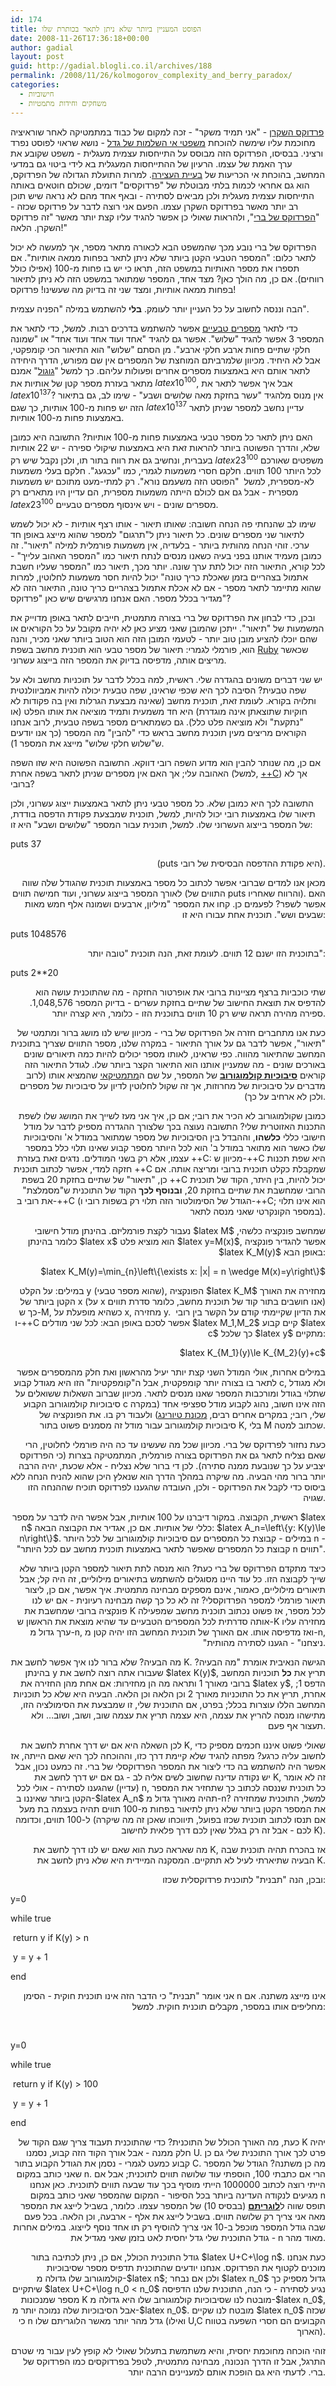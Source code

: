 ```yaml
---
id: 174
title: הפוסט המעניין ביותר שלא ניתן לתאר בכותרת שלו
date: 2008-11-26T17:36:18+00:00
author: gadial
layout: post
guid: http://gadial.blogli.co.il/archives/188
permalink: /2008/11/26/kolmogorov_complexity_and_berry_paradox/
categories:
  - חישוביות
  - משחקים וחידות מתמטיות
---
```

[פרדוקס השקרן](http://he.wikipedia.org/wiki/%D7%A4%D7%A8%D7%93%D7%95%D7%A7%D7%A1_%D7%94%D7%A9%D7%A7%D7%A8%D7%9F) - "אני תמיד משקר" - זכה למקום של כבוד במתמטיקה לאחר שוראיציה מחוכמת עליו שימשה להוכחת [משפטי אי השלמות של גדל](http://he.wikipedia.org/wiki/%D7%9E%D7%A9%D7%A4%D7%98%D7%99_%D7%94%D7%90%D7%99_%D7%A9%D7%9C%D7%9E%D7%95%D7%AA_%D7%A9%D7%9C_%D7%92%D7%93%D7%9C) - נושא שראוי לפוסט נפרד ורציני. בבסיסו, הפרדוקס הזה מבוסס על התייחסות עצמית מעגלית - משפט שקובע את ערך האמת של עצמו. הרעיון של ההתייחסות המעגלית בא לידי ביטוי גם במדעי המחשב, בהוכחת אי הכריעות של [בעיית העצירה](http://he.wikipedia.org/wiki/%D7%91%D7%A2%D7%99%D7%99%D7%AA_%D7%94%D7%A2%D7%A6%D7%99%D7%A8%D7%94). למרות התועלת הגדולה של הפרדוקס, הוא גם אחראי לכמות בלתי מבוטלת של "פרדוקסים" דומים, שכולם חוטאים באותה התייחסות עצמית מעגלית ולכן מביאים לסתירה - ובאף אחד מהם לא נראה שיש תוכן רב יותר מאשר בפרדוקס השקרן עצמו. הפעם אני רוצה לדבר על פרדוקס שכזה - "[הפרדוקס של ברי](http://he.wikipedia.org/wiki/%D7%94%D7%A4%D7%A8%D7%93%D7%95%D7%A7%D7%A1_%D7%A9%D7%9C_%D7%91%D7%A8%D7%99)", ולהראות שאולי כן אפשר להגיד עליו קצת יותר מאשר "זה פרדוקס השקרן. הלאה!"

הפרדוקס של ברי נובע מכך שהמשפט הבא לכאורה מתאר מספר, אך למעשה לא יכול לתאר כלום: "המספר הטבעי הקטן ביותר שלא ניתן לתאר בפחות ממאה אותיות". אם תספרו את מספר האותיות במשפט הזה, תראו כי יש בו פחות מ-100 (אפילו כולל רווחים). אם כן, מה הולך כאן? מצד אחד, המספר שמתואר במשפט הזה לא ניתן לתיאור בפחות ממאה אותיות, ומצד שני זה בדיוק מה שעשינו! פרדוקס!

הבה וננסה לחשוב על כל העניין יותר לעומק. **בלי** להשתמש במילה "הפניה עצמית".

כדי לתאר [מספרים טבעיים](http://he.wikipedia.org/wiki/%D7%9E%D7%A1%D7%A4%D7%A8_%D7%98%D7%91%D7%A2%D7%99) אפשר להשתמש בדרכים רבות. למשל, כדי לתאר את המספר 3 אפשר להגיד "שלוש". אפשר גם להגיד "אחד ועוד אחד ועוד אחד" או "שמונה חלקי שתיים פחות ארבע חלקי ארבע". מן הסתם "שלוש" הוא התיאור הכי קומפקטי, אבל לא היחיד. מכיוון שלמרביתם המוחצת של המספרים אין שם מפורש, הדרך היחידה לתאר אותם היא באמצעות מספרים אחרים ופעולות עליהם. כך למשל "[גוגול](http://he.wikipedia.org/wiki/%D7%92%D7%95%D7%92%D7%95%D7%9C)" אמנם מתאר בעזרת מספר קטן של אותיות את $latex 10^{100}$, אבל איך אפשר לתאר את $latex 10^{137}$? אין מנוס מלהגיד "עשר בחזקת מאה שלושים ושבע" - שימו לב, גם בתיאור הזה יש פחות מ-100 אותיות, כך שגם $latex 10^{137}$ עדיין נחשב למספר שניתן לתאר באמצעות פחות מ-100 אותיות.

האם ניתן לתאר כל מספר טבעי באמצעות פחות מ-100 אותיות? התשובה היא כמובן שלא, והדרך הפשוטה ביותר להראות זאת היא באמצעות שיקולי ספירה - יש 22 אותיות בעברית, ונחשיב גם את רווח בתור תו, ולכן נקבל שיש רק $latex 23^{100}$ משפטים שאורכם לכל היותר 100 תווים. חלקם חסרי משמעות לגמרי, כמו "עכגעג". חלקם בעלי משמעות לא-מספרית, למשל  "הפוסט הזה משעמם נורא". רק למתי-מעט מתוכם יש משמעות מספרית - אבל גם אם לכולם הייתה משמעות מספרית, הם עדיין היו מתארים רק $latex 23^{100}$ מספרים שונים - ויש אינסוף מספרים טבעיים.

שימו לב שהנחתי פה הנחה חשובה: שאותו תיאור - אותו רצף אותיות - לא יכול לשמש לתיאור שני מספרים שונים. כל תיאור ניתן ל"תרגום" למספר שהוא מייצג באופן חד ערכי. זוהי הנחה מהותית ביותר - בלעדיה, אין משמעות פורמלית למילה "תיאור". זה כמובן מעמיד אותנו בפני בעיה כשאנו מנסים לנתח תיאור כמו "המספר האהוב עלייך" - לכל קורא, התיאור הזה יכול לתת ערך שונה. יותר מכך, תיאור כמו "המספר שעליו חשבת אתמול בצהריים בזמן שאכלת כריך טונה" יכול להיות חסר משמעות לחלוטין, למרות שהוא מתיימר לתאר מספר - אם לא אכלת אתמול בצהריים כריך טונה, התיאור הזה לא מגדיר בכלל מספר. האם אנחנו מרגישים שיש כאן "פרדוקס"?

ובכן, כדי לבחון את הפרדוקס של ברי בצורה מתמטית, חייבים לתאר באופן מדוייק את המשמעות של "תיאור". ייתכן שהמובן שאני מציע כאן לא יהיה מקובל על כל הקוראים או שהם יוכלו להציע מובן טוב יותר - לטעמי המובן הזה הוא הטוב ביותר שאני מכיר, והנה הוא, פורמלי לגמרי: תיאור של מספר טבעי הוא תוכנית מחשב בשפת [Ruby](http://he.wikipedia.org/wiki/Ruby) שכאשר מריצים אותה, מדפיסה בדיוק את המספר הזה בייצוג עשרוני.

יש שני דברים משונים בהגדרה שלי. ראשית, למה בכלל לדבר על תוכניות מחשב ולא על שפה טבעית? הסיבה לכך היא שכפי שראינו, שפה טבעית יכולה להיות אמביוולנטית ותלויה בקורא. לעומת זאת, תוכנית מחשב (שאינה מבצעת הגרלות ואין בה פקודות לא חוקיות שתוצאתן אינה מוגדרת) היא חד משמעית ותמיד מוציאה את אותו הפלט (או "נתקעת" ולא מוציאה פלט כלל). גם כשמתארים מספר בשפה טבעית, לרוב אנחנו הקוראים מריצים מעין תוכנית מחשב בראש כדי "להבין" מה המספר (כך אנו יודעים ש"שלוש חלקי שלוש" מייצג את המספר 1).

אם כן, מה שנותר להבין הוא מדוע השפה רובי דווקא. התשובה הפשוטה היא שזו השפה האהובה עלי; אך האם אין מספרים שניתן לתאר בשפה אחרת (למשל, [++C](http://he.wikipedia.org/wiki/C%2B%2B)) אך לא ברובי?

התשובה לכך היא כמובן שלא. כל מספר טבעי ניתן לתאר באמצעות ייצוג עשרוני, ולכן תיאור שלו באמצעות רובי יכול להיות, למשל, תוכנית שמבצעת פקודת הדפסה בודדת, של המספר בייצוג העשרוני שלו. למשל, תוכנית עבור המספר "שלושים ושבע" היא זו:

<p align="left">
  puts 37
</p>

<p align="right">
  (puts היא פקודת ההדפסה הבסיסית של רובי).
</p>

<p align="right">
  מכאן אנו למדים שברובי אפשר לכתוב כל מספר באמצעות תוכנית שהגודל שלה שווה לאורך המספר בייצוג עשרוני, ועוד חמישה תווים (התווים של puts והרווח שאחריו). האם אפשר לשפר? לפעמים כן. קחו את המספר "מיליון, ארבעים ושמונה אלף חמש מאות שבעים ושש". תוכנית אחת עבורו היא זו:
</p>

<p align="left">
  puts 1048576
</p>

<p align="right">
  בתוכנית הזו ישנם 12 תווים. לעומת זאת, הנה תוכנית "טובה יותר":
</p>

<p align="left">
  puts 2**20
</p>

<p align="right">
  שתי כוכביות ברצף מציינות ברובי את אופרטור החזקה - מה שהתוכנית עושה הוא להדפיס את תוצאת החישוב של שתיים בחזקת עשרים - בדיוק המספר 1,048,576. ספירה מהירה תראה שיש רק 10 תווים בתוכנית הזו - כלומר, היא קצרה יותר.
</p>

<p align="right">
  כעת אנו מתחברים חזרה אל הפרדוקס של ברי - מכיוון שיש לנו מושג ברור ומתמטי של "תיאור", אפשר לדבר גם על אורך התיאור - במקרה שלנו, מספר התווים שצריך בתוכנית המחשב שהתיאור מהווה. כפי שראינו, לאותו מספר יכולים להיות כמה תיאורים שונים באורכים שונים - מה שמעניין אותנו הוא התיאור הקצר ביותר שלו. לגודל התיאור הזה קוראים <a href="http://he.wikipedia.org/wiki/%D7%A1%D7%99%D7%91%D7%95%D7%9B%D7%99%D7%95%D7%AA_%D7%A7%D7%95%D7%9C%D7%9E%D7%95%D7%92%D7%95%D7%A8%D7%95%D7%91"><strong>סיבוכיות קולמוגורוב</strong></a> של המספר, על שם ה<a href="http://he.wikipedia.org/wiki/%D7%90%D7%A0%D7%93%D7%A8%D7%99%D7%99_%D7%A7%D7%95%D7%9C%D7%9E%D7%95%D7%92%D7%95%D7%A8%D7%95%D7%91">מתמטיקאי</a> שהמציא אותו (לרוב מדברים על סיבוכיות של מחרוזות, אך זה שקול לחלוטין לדיון על סיבוכיות של מספרים ולכן לא ארחיב על כך).
</p>

<p align="right">
  כמובן שקולמוגורוב לא הכיר את רובי; אם כן, איך אני מעז לשייך את המושג שלו לשפת התכנות האזוטרית שלי? התשובה נעוצה בכך שלצורך ההגדרה מספיק לדבר על מודל חישובי כללי <strong>כלשהו</strong>, וההבדל בין הסיבוכיות של מספר שמתואר במודל א' והסיבוכיות שלו כאשר הוא מתואר במודל ב' הוא לכל היותר מספר קבוע שאינו תלוי כלל במספר עצמו, אלא רק בשני המודלים. נדגים זאת בעזרת ++C: מכיוון ש-++C היא שפת תכנות חזקה למדי, אפשר לכתוב תוכנית ++C שמקבלת כקלט תוכנית ברובי ומריצה אותה. אם כן, "תיאור" של שתיים בחזקת 20 בשפת ++C יכול להיות, בין היתר, הקוד של תוכנית הרובי שמחשבת את שתיים בחזקת 20, <strong>ובנוסף לכך</strong> הקוד של התוכנית ש"מסמלצת" את רובי ב-++C (הגודל של הסימולטור הזה תלוי רק בשפות רובי ו-++C; הוא אינו תלוי במספר הקונקרטי שאני מנסה לתאר).
</p>

<p align="right">
  נעבור לקצת פורמליזם. בהינתן מודל חישובי $latex M$ שמחשב פונקציה כלשהי, כלומר בהינתן $latex x$ הוא מוציא פלט $latex y=M(x)$, אפשר להגדיר פונקציה $latex K_M(y)$ באופן הבא:
</p>

<p align="right">
  $latex K_M(y)=\min_{n}\left\{\exists x: |x| = n \wedge M(x)=y\right\}$
</p>

<p align="right">
  במילים: על הקלט y (שהוא מספר טבעי), הפונקציה $latex K_M$ מחזירה את האורך הקטן ביותר של x (על x אנו חושבים בתור קוד של תוכנית מחשב, כלומר סדרת תווים) כך ש-M, כשהיא מופעלת על x, מחזירה y.  את הדיון שקיימתי קודם על הקשר בין רובי ו-++C אפשר לסכם באופן הבא: לכל שני מודלים $latex M_1,M_2$ קיים קבוע $latex c$ כך שלכל $latex y$ מתקיים:
</p>

<p align="right">
  $latex K_{M_1}(y)\le K_{M_2}(y)+c$
</p>

<p align="right">
  במילים אחרות, אולי המודל השני קצת יותר יעיל מהראשון ואת חלק מהמספרים אפשר לתאר בו בצורה יותר קומפקטית, אבל ה"קומפקטיות" הזו היא מגודל קבוע c, ולא מגודל שתלוי בגודל ומורכבות המספר שאנו מנסים לתאר. מכיוון שברוב השאלות ששואלים על סיבוכיות קולמוגורוב הקבוע c הזה אינו חשוב, נהוג לקבוע מודל ספציפי אחד (במקרה שלי, רובי; במקרים אחרים רבים, <a href="http://he.wikipedia.org/wiki/%D7%9E%D7%9B%D7%95%D7%A0%D7%AA_%D7%98%D7%99%D7%95%D7%A8%D7%99%D7%A0%D7%92">מכונת טיורינג</a>) ולעבוד רק בו. את הפונקציה של סיבוכיות קולמוגורוב עבור מודל זה מסמנים פשוט בתור K, בלי M שכתוב למטה.
</p>

<p align="right">
  כעת נחזור לפרדוקס של ברי. מכיוון שכל מה שעשינו עד כה היה פורמלי לחלוטין, הרי שאם נצליח לתאר גם את הפרדוקס בצורה פורמלית, המתמטיקה בצרות (כי הפרדוקס יצביע על כך שנובעת ממנה סתירה). לכן די ברור שלא נצליח - אלא שכעת, יהיה הרבה יותר ברור מהי הבעיה. מה שיקרה במהלך הדרך הוא שנאלץ היכן שהוא להניח הנחה ללא ביסוס כדי לקבל את הפרדוקס - ולכן, העובדה שהגענו לפרדוקס תוכיח שההנחה הזו שגויה.
</p>

<p align="right">
  ראשית, הקבוצה. במקור דיברנו על 100 אותיות, אבל אפשר היה לדבר על מספר $latex n$ כללי של אותיות. אם כן, אגדיר את הקבוצה הבאה: $latex A_n=\left\{y: K(y)\le n\right\}$. במילים - קבוצת כל המספרים עם סיבוכיות קולמוגורוב של לכל היותר n - "קבוצת כל המספרים שאפשר לתאר באמצעות תוכנית מחשב עם לכל היותר n תווים".
</p>

<p align="right">
  כיצד מתקדם הפרדוקס של ברי כעת? הוא מנסה לתת תיאור למספר הקטן ביותר שלא שייך לקבוצה הזו. כל עוד היינו מסוגלים להשתמש בתיאורים מילוליים, זה היה קל; אבל תיאורים מילוליים, כאמור, אינם מספקים מבחינה מתמטית. איך אפשר, אם כן, ליצור תיאור פורמלי למספר הפרדוקסלי? זה לא כל כך קשה מבחינה רעיונית - אם יש לנו פונקציה ברובי שמחשבת את K לכל מספר, אז פשוט נכתוב תוכנית מחשב שמפעילה אותה סדרתית לכל המספרים הטבעיים עד שהיא מוצאת את הראשון ש-K מחזירה עליו ערך גדול מ-n, ואז מדפיסה אותו. אם האורך של תוכנית המחשב הזו יהיה קטן מ-n, "ניצחנו" - הגענו לסתירה מהותית.
</p>

<p align="right">
  מה הבעיה? שלא ברור לנו איך אפשר לחשב את K. הגישה הנאיבית אומרת "מה הבעיה? בהינתן y שעבורו אתה רוצה לחשב את $latex K(y)$, תריץ את <strong>כל</strong> תוכניות המחשב ברובי מאורך 1 ותראה מה הן מחזירות: אם אחת מהן החזירה את $latex y$, הדפס 1; אחרת, תריץ את כל התוכניות מאורך 2 וכן הלאה וכן הלאה. הבעיה היא שלא כל תוכניות המחשב הללו עוצרות בכלל; בפרט, אם התוכנית שלי, זו שמבצעת את הסימולציה הזו, מתישהו מנסה להריץ את עצמה, היא עצמה תריץ את עצמה שוב, ושוב, ושוב&#8230; ולא תעצור אף פעם.
</p>

<p align="right">
  לכן השאלה היא אם יש דרך אחרת לחשב את K, שאולי פשוט איננו חכמים מספיק כדי לחשוב עליה כרגע? מפתה להגיד שלא קיימת דרך כזו, וההוכחה לכך היא שאם הייתה, אז אפשר היה להשתמש בה כדי ליצור את המספר הפרדוקסלי של ברי. זה כמעט נכון, אבל יש נקודה עדינה שחשוב לשים אליה לב - גם אם יש דרך לחשב את K, זה לא אומר (עדיין) שהגענו לסתירה - אולי לכל n, כל תוכנית שננסה לכתוב כך שתחזיר את המספר הקטן ביותר שאיננו ב-$latex A_n$ תהיה מאורך גדול מ-n? למשל, התוכנית שמחזירה את המספר הקטן ביותר שלא ניתן לתיאור בפחות מ-100 תווים תהיה בעצמה בת מעל ל-100 תווים, וכדומה (אם תנסו לכתוב תוכנית שכזו בפועל, תיווכחו שאכן זה מה שיקרה לכם - אבל זה רק בגלל שאין לכם דרך פלאית לחישוב K).
</p>

<p align="right">
  מה שאראה כעת הוא שאם יש לנו דרך לחשב את K, אז בהכרח תהיה תוכנית שבה הבעיה שתיארתי לעיל לא תתקיים. המסקנה המיידית היא שלא ניתן לחשב את K.
</p>

<p align="right">
  ובכן, הנה "תבנית" לתוכנית פרדוקסלית שכזו:
</p>

<p dir="ltr" align="left">
  y=0
</p>

<p dir="ltr" align="left">
  while true
</p>

<p dir="ltr" align="left">
   return y if K(y) > n
</p>

<p dir="ltr" align="left">
   y = y + 1
</p>

<p dir="ltr" align="left">
  end
</p>

<p align="right">
  אני אומר "תבנית" כי הדבר הזה אינו תוכנית חוקית - הסימן n אינו מייצג משתנה. אם מחליפים אותו במספר, מקבלים תוכנית חוקית. למשל:
</p>

<p align="right">
  &nbsp;
</p>

<p dir="ltr" align="left">
  y=0
</p>

<p dir="ltr" align="left">
  while true
</p>

<p dir="ltr" align="left">
   return y if K(y) > 100
</p>

<p dir="ltr" align="left">
   y = y + 1
</p>

<p dir="ltr" align="left">
  end
</p>

<p align="right">
  כעת, מה האורך הכולל של התוכנית? כדי שהתוכנית תעבוד צריך שגם הקוד של K יהיה חלק ממנה - אבל אורך הקוד הזה קבוע, נסמנו U. פרט לכך אורך התוכנית שלי גם כן קבוע כמעט לגמרי - נסמן את הגודל הקבוע בתור C. מה כן משתנה? הגודל של המספר שאני כותב במקום n. הרי אם כתבתי 100, הוספתי עוד שלושה תווים לתוכנית; אבל אם הייתי רוצה לכתוב 1000000 הייתי מוסיף בכך עוד שבעה תווים לתוכנית. כאן אנחנו מגיעים לנקודה העדינה ביותר בכל הסיפור - המקום שהמספר שאני כותב במקום n תופס שווה ל<a href="http://he.wikipedia.org/wiki/%D7%9C%D7%95%D7%92%D7%A8%D7%99%D7%AA%D7%9D"><strong>לוגריתם</strong></a> (בבסיס 10) של המספר עצמו. כלומר, בשביל לייצג את המספר מאה אני צריך רק שלושה תווים. בשביל לייצג את אלף - ארבעה, וכן הלאה. בכל פעם שבה גודל המספר מוכפל ב-10 אני צריך להוסיף רק תו אחד נוסף לייצוג. במילים אחרות - גודל התוכנית שלי גדל יחסית לאט בזמן שאני מגדיל את n מאוד מהר.
</p>

<p align="right">
  גודל התוכנית הכולל, אם כן, ניתן לכתיבה בתור $latex U+C+\log n$. כעת אנחנו מוכנים לקטוף את הפרדוקס. אנחנו יודעים שהתוכנית תדפיס מספר שסיבוכיות קולמוגורוב שלו גדולה מ-$latex n$; ולכן אם נבחר $latex n_0$ גדול מספיק כך שיתקיים $latex U+C+\log n_0 < n_0$ נגיע לסתירה - כי הנה, התוכנית שלנו הדפיסה מספר שמנכונות K מובטח לנו שסיבוכיות קולמוגורוב שלו היא גדולה מ-$latex n_0$, אבל הסיבוכיות שלה נמוכה יותר מ-$latex n_0$. מובטח לנו שקיים $latex n_0$ שכזה כי n גדל מהר יותר מאשר הלוגריתם שלו (ואילו U,C הקבועים הם חסרי השפעה בטווח הארוך).
</p>

<p align="right">
  זוהי הוכחה מחוכמת יחסית, והיא משתמשת בתעלול שאולי לא קופץ לעין עבור מי שטרם התרגל, אבל זו הדרך הנכונה, מבחינה מתמטית, לטפל בפרדוקסים כמו הפרדוקס של ברי. לדעתי היא גם הופכת אותם למעניינים הרבה יותר.
</p>